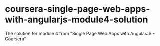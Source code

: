 # coursera-single-page-web-apps-with-angularjs-module4-solution
The solution for module 4 from "Single Page Web Apps with AngularJS - Coursera" 
